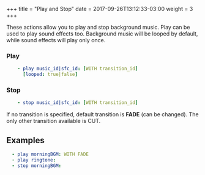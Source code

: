 +++
title = "Play and Stop"
date =  2017-09-26T13:12:33-03:00
weight = 3
+++

These actions allow you to play and stop background music. Play can be used to play sound effects too. Background music will be looped by default, while sound effects will play only once.

### Play
```yaml
    - play music_id|sfc_id: [WITH transition_id]
      [looped: true|false]
```

### Stop
```yaml
    - stop music_id|sfc_id: [WITH transition_id]
```

If no transition is specified, default transition is **FADE** (can be changed). The only other transition available is CUT.

## Examples
```yaml  
  - play morningBGM: WITH FADE
  - play ringtone:
  - stop morningBGM:
```